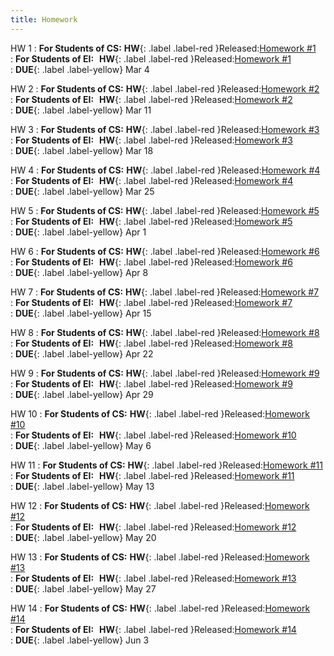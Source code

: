 ```yaml
---
title: Homework
---
```


HW 1
: **For Students of CS:** **HW**{: .label .label-red }Released:[Homework #1](https://basics.sjtu.edu.cn/~yangqizhe/pdf/la2024s/homework/LA-hw1forCS.pdf)  
: **For Students of EI:**&thinsp;&thinsp; **HW**{: .label .label-red }Released:[Homework #1](https://basics.sjtu.edu.cn/~yangqizhe/pdf/la2024s/homework/LA-hw1forEI.pdf)  
: **DUE**{: .label .label-yellow} Mar 4

HW 2
: **For Students of CS:** **HW**{: .label .label-red }Released:[Homework #2](https://basics.sjtu.edu.cn/~yangqizhe/pdf/la2024s/homework/LA-hw2forCS.pdf)  
: **For Students of EI:**&thinsp;&thinsp; **HW**{: .label .label-red }Released:[Homework #2](https://basics.sjtu.edu.cn/~yangqizhe/pdf/la2024s/homework/LA-hw2forEI.pdf)  
: **DUE**{: .label .label-yellow} Mar 11

HW 3
: **For Students of CS:** **HW**{: .label .label-red }Released:[Homework #3](https://basics.sjtu.edu.cn/~yangqizhe/pdf/la2024s/homework/LA-hw3forCS.pdf)  
: **For Students of EI:**&thinsp;&thinsp; **HW**{: .label .label-red }Released:[Homework #3](https://basics.sjtu.edu.cn/~yangqizhe/pdf/la2024s/homework/LA-hw3forEI.pdf)  
: **DUE**{: .label .label-yellow} Mar 18
  
HW 4
: **For Students of CS:** **HW**{: .label .label-red }Released:[Homework #4](https://basics.sjtu.edu.cn/~yangqizhe/pdf/la2024s/homework/LA-hw4forCS.pdf)  
: **For Students of EI:**&thinsp;&thinsp; **HW**{: .label .label-red }Released:[Homework #4](https://basics.sjtu.edu.cn/~yangqizhe/pdf/la2024s/homework/LA-hw4forEI.pdf)  
: **DUE**{: .label .label-yellow} Mar 25

HW 5
: **For Students of CS:** **HW**{: .label .label-red }Released:[Homework #5](https://basics.sjtu.edu.cn/~yangqizhe/pdf/la2024s/homework/LA-hw5forCS.pdf)  
: **For Students of EI:**&thinsp;&thinsp; **HW**{: .label .label-red }Released:[Homework #5](https://basics.sjtu.edu.cn/~yangqizhe/pdf/la2024s/homework/LA-hw5forEI.pdf)  
: **DUE**{: .label .label-yellow} Apr 1

HW 6
: **For Students of CS:** **HW**{: .label .label-red }Released:[Homework #6](https://basics.sjtu.edu.cn/~yangqizhe/pdf/la2024s/homework/LA-hw6forCS.pdf)  
: **For Students of EI:**&thinsp;&thinsp; **HW**{: .label .label-red }Released:[Homework #6](https://basics.sjtu.edu.cn/~yangqizhe/pdf/la2024s/homework/LA-hw6forEI.pdf)  
: **DUE**{: .label .label-yellow} Apr 8

HW 7
: **For Students of CS:** **HW**{: .label .label-red }Released:[Homework #7](https://basics.sjtu.edu.cn/~yangqizhe/pdf/la2024s/homework/LA-hw7forCS.pdf)  
: **For Students of EI:**&thinsp;&thinsp; **HW**{: .label .label-red }Released:[Homework #7](https://basics.sjtu.edu.cn/~yangqizhe/pdf/la2024s/homework/LA-hw7forEI.pdf)  
: **DUE**{: .label .label-yellow} Apr 15

HW 8
: **For Students of CS:** **HW**{: .label .label-red }Released:[Homework #8](https://basics.sjtu.edu.cn/~yangqizhe/pdf/la2024s/homework/LA-hw8forCS.pdf)  
: **For Students of EI:**&thinsp;&thinsp; **HW**{: .label .label-red }Released:[Homework #8](https://basics.sjtu.edu.cn/~yangqizhe/pdf/la2024s/homework/LA-hw8forEI.pdf)  
: **DUE**{: .label .label-yellow} Apr 22

HW 9
: **For Students of CS:** **HW**{: .label .label-red }Released:[Homework #9](https://basics.sjtu.edu.cn/~yangqizhe/pdf/la2024s/homework/LA-hw9forCS.pdf)  
: **For Students of EI:**&thinsp;&thinsp; **HW**{: .label .label-red }Released:[Homework #9](https://basics.sjtu.edu.cn/~yangqizhe/pdf/la2024s/homework/LA-hw9forEI.pdf)  
: **DUE**{: .label .label-yellow} Apr 29

HW 10
: **For Students of CS:** **HW**{: .label .label-red }Released:[Homework #10](https://basics.sjtu.edu.cn/~yangqizhe/pdf/la2024s/homework/LA-hw10forCS.pdf)  
: **For Students of EI:**&thinsp;&thinsp; **HW**{: .label .label-red }Released:[Homework #10](https://basics.sjtu.edu.cn/~yangqizhe/pdf/la2024s/homework/LA-hw10forEI.pdf)  
: **DUE**{: .label .label-yellow} May 6

HW 11
: **For Students of CS:** **HW**{: .label .label-red }Released:[Homework #11](https://basics.sjtu.edu.cn/~yangqizhe/pdf/la2024s/homework/LA-hw11forCS.pdf)  
: **For Students of EI:**&thinsp;&thinsp; **HW**{: .label .label-red }Released:[Homework #11](https://basics.sjtu.edu.cn/~yangqizhe/pdf/la2024s/homework/LA-hw11forEI.pdf)  
: **DUE**{: .label .label-yellow} May 13

HW 12
: **For Students of CS:** **HW**{: .label .label-red }Released:[Homework #12](https://basics.sjtu.edu.cn/~yangqizhe/pdf/la2024s/homework/LA-hw12forCS.pdf)  
: **For Students of EI:**&thinsp;&thinsp; **HW**{: .label .label-red }Released:[Homework #12](https://basics.sjtu.edu.cn/~yangqizhe/pdf/la2024s/homework/LA-hw12forEI.pdf)  
: **DUE**{: .label .label-yellow} May 20

HW 13
: **For Students of CS:** **HW**{: .label .label-red }Released:[Homework #13](https://basics.sjtu.edu.cn/~yangqizhe/pdf/la2024s/homework/LA-hw13forCS.pdf)  
: **For Students of EI:**&thinsp;&thinsp; **HW**{: .label .label-red }Released:[Homework #13](https://basics.sjtu.edu.cn/~yangqizhe/pdf/la2024s/homework/LA-hw13forEI.pdf)  
: **DUE**{: .label .label-yellow} May 27

HW 14
: **For Students of CS:** **HW**{: .label .label-red }Released:[Homework #14](https://basics.sjtu.edu.cn/~yangqizhe/pdf/la2024s/homework/LA-hw14forCS.pdf)  
: **For Students of EI:**&thinsp;&thinsp; **HW**{: .label .label-red }Released:[Homework #14](https://basics.sjtu.edu.cn/~yangqizhe/pdf/la2024s/homework/LA-hw14forEI.pdf)  
: **DUE**{: .label .label-yellow} Jun 3